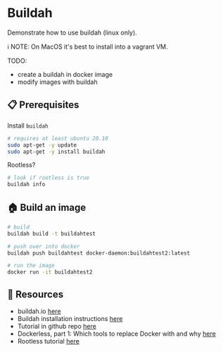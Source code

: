# Buildah

Demonstrate how to use buildah (linux only).  

ℹ️ NOTE: On MacOS it's best to install into a vagrant VM.  

TODO:

* create a buildah in docker image
* modify images with buildah

## 📋 Prerequisites

Install `buildah`

```sh
# requires at least ubuntu 20.10
sudo apt-get -y update
sudo apt-get -y install buildah
```

Rootless? 

```sh
# look if rootless is true
buildah info
```

## 🏠 Build an image

```sh
# build
buildah build -t buildahtest    

# push over into docker 
buildah push buildahtest docker-daemon:buildahtest2:latest

# run the image
docker run -it buildahtest2  
```

## 👀 Resources

* buildah.io [here](https://buildah.io/)
* Buildah installation instructions [here](https://github.com/containers/buildah/blob/main/install.md)
* Tutorial in github repo [here](https://github.com/containers/buildah/tree/main/docs/tutorials)
* Dockerless, part 1: Which tools to replace Docker with and why [here](https://mkdev.me/posts/dockerless-part-1-which-tools-to-replace-docker-with-and-why)
* Rootless tutorial [here](https://github.com/containers/podman/blob/main/docs/tutorials/rootless_tutorial.md)
